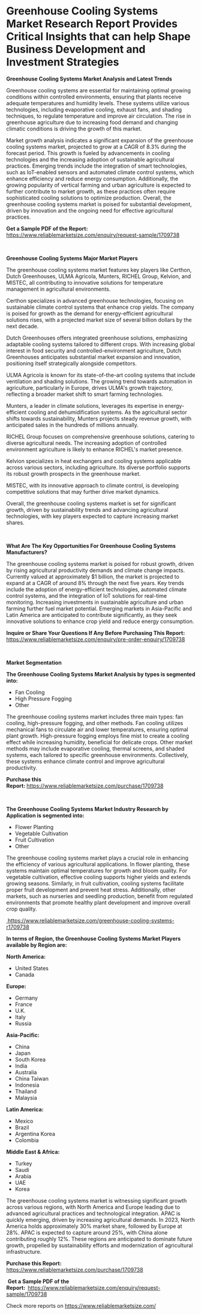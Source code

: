 <p><h1>Greenhouse Cooling Systems Market Research Report Provides Critical Insights that can help Shape Business Development and Investment Strategies</h1></p><p><strong>Greenhouse Cooling Systems Market Analysis and Latest Trends</strong></p>
<p><p>Greenhouse cooling systems are essential for maintaining optimal growing conditions within controlled environments, ensuring that plants receive adequate temperatures and humidity levels. These systems utilize various technologies, including evaporative cooling, exhaust fans, and shading techniques, to regulate temperature and improve air circulation. The rise in greenhouse agriculture due to increasing food demand and changing climatic conditions is driving the growth of this market. </p><p>Market growth analysis indicates a significant expansion of the greenhouse cooling systems market, projected to grow at a CAGR of 8.3% during the forecast period. This growth is fueled by advancements in cooling technologies and the increasing adoption of sustainable agricultural practices. Emerging trends include the integration of smart technologies, such as IoT-enabled sensors and automated climate control systems, which enhance efficiency and reduce energy consumption. Additionally, the growing popularity of vertical farming and urban agriculture is expected to further contribute to market growth, as these practices often require sophisticated cooling solutions to optimize production. Overall, the greenhouse cooling systems market is poised for substantial development, driven by innovation and the ongoing need for effective agricultural practices.</p></p>
<p><strong>Get a Sample PDF of the Report:&nbsp;</strong> <a href="https://www.reliablemarketsize.com/enquiry/request-sample/1709738?utm_campaign=3226&utm_medium=2&utm_source=Github&utm_content=ia&utm_term=30032025&utm_id=greenhouse-cooling-systems">https://www.reliablemarketsize.com/enquiry/request-sample/1709738</a></p>
<p>&nbsp;</p>
<p><strong>Greenhouse Cooling Systems Major Market Players</strong></p>
<p><p>The greenhouse cooling systems market features key players like Certhon, Dutch Greenhouses, ULMA Agricola, Munters, RICHEL Group, Kelvion, and MISTEC, all contributing to innovative solutions for temperature management in agricultural environments.</p><p>Certhon specializes in advanced greenhouse technologies, focusing on sustainable climate control systems that enhance crop yields. The company is poised for growth as the demand for energy-efficient agricultural solutions rises, with a projected market size of several billion dollars by the next decade.</p><p>Dutch Greenhouses offers integrated greenhouse solutions, emphasizing adaptable cooling systems tailored to different crops. With increasing global interest in food security and controlled-environment agriculture, Dutch Greenhouses anticipates substantial market expansion and innovation, positioning itself strategically alongside competitors.</p><p>ULMA Agricola is known for its state-of-the-art cooling systems that include ventilation and shading solutions. The growing trend towards automation in agriculture, particularly in Europe, drives ULMA's growth trajectory, reflecting a broader market shift to smart farming technologies.</p><p>Munters, a leader in climate solutions, leverages its expertise in energy-efficient cooling and dehumidification systems. As the agricultural sector shifts towards sustainability, Munters projects steady revenue growth, with anticipated sales in the hundreds of millions annually.</p><p>RICHEL Group focuses on comprehensive greenhouse solutions, catering to diverse agricultural needs. The increasing adoption of controlled environment agriculture is likely to enhance RICHEL's market presence.</p><p>Kelvion specializes in heat exchangers and cooling systems applicable across various sectors, including agriculture. Its diverse portfolio supports its robust growth prospects in the greenhouse market.</p><p>MISTEC, with its innovative approach to climate control, is developing competitive solutions that may further drive market dynamics.</p><p>Overall, the greenhouse cooling systems market is set for significant growth, driven by sustainability trends and advancing agricultural technologies, with key players expected to capture increasing market shares.</p></p>
<p>&nbsp;</p>
<p><strong>What Are The Key Opportunities For Greenhouse Cooling Systems Manufacturers?</strong></p>
<p><p>The greenhouse cooling systems market is poised for robust growth, driven by rising agricultural productivity demands and climate change impacts. Currently valued at approximately $1 billion, the market is projected to expand at a CAGR of around 8% through the next five years. Key trends include the adoption of energy-efficient technologies, automated climate control systems, and the integration of IoT solutions for real-time monitoring. Increasing investments in sustainable agriculture and urban farming further fuel market potential. Emerging markets in Asia-Pacific and Latin America are anticipated to contribute significantly, as they seek innovative solutions to enhance crop yield and reduce energy consumption.</p></p>
<p><strong>Inquire or Share Your Questions If Any Before Purchasing This Report:</strong> <a href="https://www.reliablemarketsize.com/enquiry/pre-order-enquiry/1709738?utm_campaign=3226&utm_medium=2&utm_source=Github&utm_content=ia&utm_term=30032025&utm_id=greenhouse-cooling-systems">https://www.reliablemarketsize.com/enquiry/pre-order-enquiry/1709738</a></p>
<p>&nbsp;</p>
<p><strong>Market Segmentation</strong></p>
<p><strong>The Greenhouse Cooling Systems Market Analysis by types is segmented into:</strong></p>
<p><ul><li>Fan Cooling</li><li>High Pressure Fogging</li><li>Other</li></ul></p>
<p><p>The greenhouse cooling systems market includes three main types: fan cooling, high-pressure fogging, and other methods. Fan cooling utilizes mechanical fans to circulate air and lower temperatures, ensuring optimal plant growth. High-pressure fogging employs fine mist to create a cooling effect while increasing humidity, beneficial for delicate crops. Other market methods may include evaporative cooling, thermal screens, and shaded systems, each tailored to specific greenhouse environments. Collectively, these systems enhance climate control and improve agricultural productivity.</p></p>
<p><strong>Purchase this Report:&nbsp;</strong><a href="https://www.reliablemarketsize.com/purchase/1709738?utm_campaign=3226&utm_medium=2&utm_source=Github&utm_content=ia&utm_term=30032025&utm_id=greenhouse-cooling-systems">https://www.reliablemarketsize.com/purchase/1709738</a></p>
<p>&nbsp;</p>
<p><strong>The Greenhouse Cooling Systems Market Industry Research by Application is segmented into:</strong></p>
<p><ul><li>Flower Planting</li><li>Vegetable Cultivation</li><li>Fruit Cultivation</li><li>Other</li></ul></p>
<p><p>The greenhouse cooling systems market plays a crucial role in enhancing the efficiency of various agricultural applications. In flower planting, these systems maintain optimal temperatures for growth and bloom quality. For vegetable cultivation, effective cooling supports higher yields and extends growing seasons. Similarly, in fruit cultivation, cooling systems facilitate proper fruit development and prevent heat stress. Additionally, other markets, such as nurseries and seedling production, benefit from regulated environments that promote healthy plant development and improve overall crop quality.</p></p>
<p><a href="https://www.reliablemarketsize.com/greenhouse-cooling-systems-r1709738?utm_campaign=3226&utm_medium=2&utm_source=Github&utm_content=ia&utm_term=30032025&utm_id=greenhouse-cooling-systems">&nbsp;https://www.reliablemarketsize.com/greenhouse-cooling-systems-r1709738</a></p>
<p><strong>In terms of Region, the Greenhouse Cooling Systems Market Players available by Region are:</strong></p>
<p>
    <p> <strong> North America: </strong>
        <ul>
            <li>United States</li>
            <li>Canada</li>
        </ul>
        </p> 
    <p> <strong> Europe: </strong>
        <ul>
            <li>Germany</li>
            <li>France</li>
            <li>U.K.</li>
            <li>Italy</li>
            <li>Russia</li>
        </ul>
        </p> 
    <p> <strong> Asia-Pacific: </strong>
        <ul>
            <li>China</li>
            <li>Japan</li>
            <li>South Korea</li>
            <li>India</li>
            <li>Australia</li>
            <li>China Taiwan</li>
            <li>Indonesia</li>
            <li>Thailand</li>
            <li>Malaysia</li>
        </ul>
        </p> 
    <p> <strong> Latin America: </strong>
        <ul>
            <li>Mexico</li>
            <li>Brazil</li>
            <li>Argentina Korea</li>
            <li>Colombia</li>
        </ul>
        </p> 
    <p> <strong> Middle East & Africa: </strong>
        <ul>
            <li>Turkey</li>
            <li>Saudi</li>
            <li>Arabia</li>
            <li>UAE</li>
            <li>Korea</li>
        </ul>
    </p>
    </p>
<p><p>The greenhouse cooling systems market is witnessing significant growth across various regions, with North America and Europe leading due to advanced agricultural practices and technological integration. APAC is quickly emerging, driven by increasing agricultural demands. In 2023, North America holds approximately 30% market share, followed by Europe at 28%. APAC is expected to capture around 25%, with China alone contributing roughly 12%. These regions are anticipated to dominate future growth, propelled by sustainability efforts and modernization of agricultural infrastructure.</p></p>
<p><strong>Purchase this Report: </strong><a href="https://www.reliablemarketsize.com/purchase/1709738?utm_campaign=3226&utm_medium=2&utm_source=Github&utm_content=ia&utm_term=30032025&utm_id=greenhouse-cooling-systems">https://www.reliablemarketsize.com/purchase/1709738</a></p>
<p>&nbsp;<strong>Get a Sample PDF of the Report:&nbsp;&nbsp;</strong><a href="https://www.reliablemarketsize.com/enquiry/request-sample/1709738?utm_campaign=3226&utm_medium=2&utm_source=Github&utm_content=ia&utm_term=30032025&utm_id=greenhouse-cooling-systems">https://www.reliablemarketsize.com/enquiry/request-sample/1709738</a></p>
<p><strong></strong></p>
<p>Check more reports on <a href="https://www.reliablemarketsize.com/?utm_campaign=3226&utm_medium=2&utm_source=Github&utm_content=ia&utm_term=30032025&utm_id=greenhouse-cooling-systems">https://www.reliablemarketsize.com/</a></p>